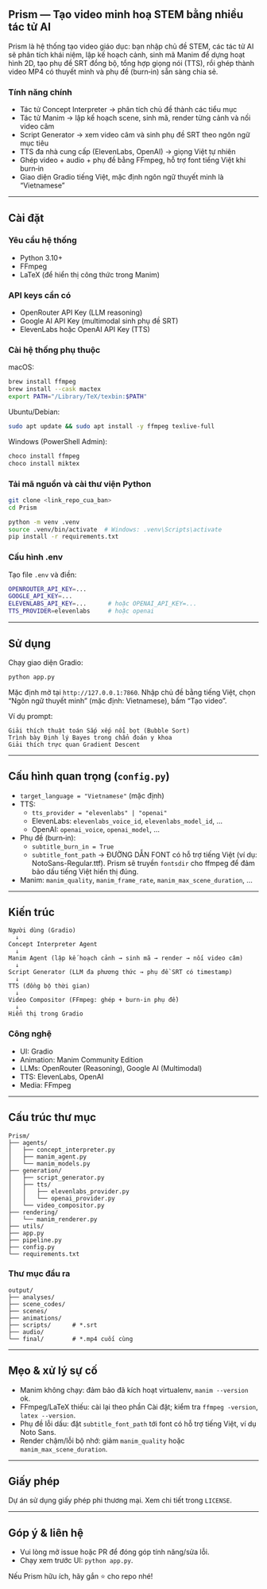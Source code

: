## Prism — Tạo video minh hoạ STEM bằng nhiều tác tử AI

Prism là hệ thống tạo video giáo dục: bạn nhập chủ đề STEM, các tác tử AI sẽ phân tích khái niệm, lập kế hoạch cảnh, sinh mã Manim để dựng hoạt hình 2D, tạo phụ đề SRT đồng bộ, tổng hợp giọng nói (TTS), rồi ghép thành video MP4 có thuyết minh và phụ đề (burn‑in) sẵn sàng chia sẻ.

### Tính năng chính
- Tác tử Concept Interpreter → phân tích chủ đề thành các tiểu mục
- Tác tử Manim → lập kế hoạch scene, sinh mã, render từng cảnh và nối video câm
- Script Generator → xem video câm và sinh phụ đề SRT theo ngôn ngữ mục tiêu
- TTS đa nhà cung cấp (ElevenLabs, OpenAI) → giọng Việt tự nhiên
- Ghép video + audio + phụ đề bằng FFmpeg, hỗ trợ font tiếng Việt khi burn‑in
- Giao diện Gradio tiếng Việt, mặc định ngôn ngữ thuyết minh là “Vietnamese”

---

## Cài đặt

### Yêu cầu hệ thống
- Python 3.10+
- FFmpeg
- LaTeX (để hiển thị công thức trong Manim)

### API keys cần có
- OpenRouter API Key (LLM reasoning)
- Google AI API Key (multimodal sinh phụ đề SRT)
- ElevenLabs hoặc OpenAI API Key (TTS)

### Cài hệ thống phụ thuộc
macOS:
```bash
brew install ffmpeg
brew install --cask mactex
export PATH="/Library/TeX/texbin:$PATH"
```
Ubuntu/Debian:
```bash
sudo apt update && sudo apt install -y ffmpeg texlive-full
```
Windows (PowerShell Admin):
```powershell
choco install ffmpeg
choco install miktex
```

### Tải mã nguồn và cài thư viện Python
```bash
git clone <link_repo_cua_ban>
cd Prism

python -m venv .venv
source .venv/bin/activate  # Windows: .venv\Scripts\activate
pip install -r requirements.txt
```

### Cấu hình .env
Tạo file `.env` và điền:
```bash
OPENROUTER_API_KEY=...
GOOGLE_API_KEY=...
ELEVENLABS_API_KEY=...      # hoặc OPENAI_API_KEY=...
TTS_PROVIDER=elevenlabs     # hoặc openai
```

---

## Sử dụng

Chạy giao diện Gradio:
```bash
python app.py
```
Mặc định mở tại `http://127.0.0.1:7860`. Nhập chủ đề bằng tiếng Việt, chọn “Ngôn ngữ thuyết minh” (mặc định: Vietnamese), bấm “Tạo video”.

Ví dụ prompt:
```
Giải thích thuật toán Sắp xếp nổi bọt (Bubble Sort)
Trình bày Định lý Bayes trong chẩn đoán y khoa
Giải thích trực quan Gradient Descent
```

---

## Cấu hình quan trọng (`config.py`)
- `target_language = "Vietnamese"` (mặc định)
- TTS:
  - `tts_provider = "elevenlabs" | "openai"`
  - ElevenLabs: `elevenlabs_voice_id`, `elevenlabs_model_id`, …
  - OpenAI: `openai_voice`, `openai_model`, …
- Phụ đề (burn‑in):
  - `subtitle_burn_in = True`
  - `subtitle_font_path` → ĐƯỜNG DẪN FONT có hỗ trợ tiếng Việt (ví dụ: NotoSans-Regular.ttf). Prism sẽ truyền `fontsdir` cho ffmpeg để đảm bảo dấu tiếng Việt hiển thị đúng.
- Manim: `manim_quality`, `manim_frame_rate`, `manim_max_scene_duration`, …

---

## Kiến trúc
```
Người dùng (Gradio)
  ↓
Concept Interpreter Agent
  ↓
Manim Agent (lập kế hoạch cảnh → sinh mã → render → nối video câm)
  ↓
Script Generator (LLM đa phương thức → phụ đề SRT có timestamp)
  ↓
TTS (đồng bộ thời gian)
  ↓
Video Compositor (FFmpeg: ghép + burn‑in phụ đề)
  ↓
Hiển thị trong Gradio
```

### Công nghệ
- UI: Gradio
- Animation: Manim Community Edition
- LLMs: OpenRouter (Reasoning), Google AI (Multimodal)
- TTS: ElevenLabs, OpenAI
- Media: FFmpeg

---

## Cấu trúc thư mục
```
Prism/
├── agents/
│   ├── concept_interpreter.py
│   ├── manim_agent.py
│   └── manim_models.py
├── generation/
│   ├── script_generator.py
│   ├── tts/
│   │   ├── elevenlabs_provider.py
│   │   └── openai_provider.py
│   └── video_compositor.py
├── rendering/
│   └── manim_renderer.py
├── utils/
├── app.py
├── pipeline.py
├── config.py
└── requirements.txt
```

### Thư mục đầu ra
```
output/
├── analyses/
├── scene_codes/
├── scenes/
├── animations/
├── scripts/      # *.srt
├── audio/
└── final/        # *.mp4 cuối cùng
```

---

## Mẹo & xử lý sự cố
- Manim không chạy: đảm bảo đã kích hoạt virtualenv, `manim --version` ok.
- FFmpeg/LaTeX thiếu: cài lại theo phần Cài đặt; kiểm tra `ffmpeg -version`, `latex --version`.
- Phụ đề lỗi dấu: đặt `subtitle_font_path` tới font có hỗ trợ tiếng Việt, ví dụ Noto Sans.
- Render chậm/lỗi bộ nhớ: giảm `manim_quality` hoặc `manim_max_scene_duration`.

---

## Giấy phép
Dự án sử dụng giấy phép phi thương mại. Xem chi tiết trong `LICENSE`.

---

## Góp ý & liên hệ
- Vui lòng mở issue hoặc PR để đóng góp tính năng/sửa lỗi.
- Chạy xem trước UI: `python app.py`.

Nếu Prism hữu ích, hãy gắn ⭐ cho repo nhé!
